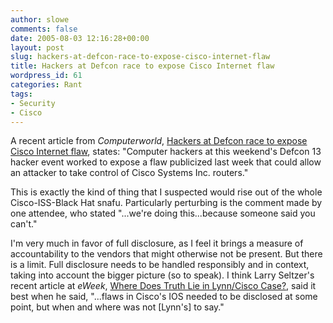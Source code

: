 ```yaml
---
author: slowe
comments: false
date: 2005-08-03 12:16:28+00:00
layout: post
slug: hackers-at-defcon-race-to-expose-cisco-internet-flaw
title: Hackers at Defcon race to expose Cisco Internet flaw
wordpress_id: 61
categories: Rant
tags:
- Security
- Cisco
---
```


A recent article from _Computerworld_, [Hackers at Defcon race to expose Cisco Internet flaw](http://www.computerworld.com/securitytopics/security/story/0,10801,103607,00.html), states: "Computer hackers at this weekend's Defcon 13 hacker event worked to expose a flaw publicized last week that could allow an attacker to take control of Cisco Systems Inc. routers."

This is exactly the kind of thing that I suspected would rise out of the whole Cisco-ISS-Black Hat snafu. Particularly perturbing is the comment made by one attendee, who stated "...we're doing this...because someone said you can't."

I'm very much in favor of full disclosure, as I feel it brings a measure of accountability to the vendors that might otherwise not be present. But there is a limit. Full disclosure needs to be handled responsibly and in context, taking into account the bigger picture (so to speak). I think Larry Seltzer's recent article at _eWeek_, [Where Does Truth Lie in Lynn/Cisco Case?](http://www.eweek.com/article2/0,1895,1842310,00.asp), said it best when he said, "...flaws in Cisco's IOS needed to be disclosed at some point, but when and where was not [Lynn's] to say."
